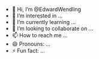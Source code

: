 - 👋 Hi, I’m @EdwardWendling
- 👀 I’m interested in ...
- 🌱 I’m currently learning ...
- 💞️ I’m looking to collaborate on ...
- 📫 How to reach me ...
- 😄 Pronouns: ...
- ⚡ Fun fact: ...

<!---
EdwardWendling/EdwardWendling is a ✨ special ✨ repository because its `README.md` (this file) appears on your GitHub profile.
You can click the Preview link to take a look at your changes.
--->
